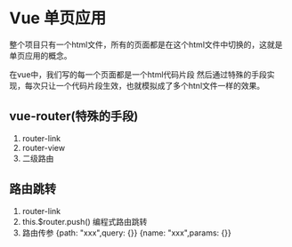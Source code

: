 # Vue 单页应用
整个项目只有一个html文件，所有的页面都是在这个html文件中切换的，这就是单页应用的概念。

在vue中，我们写的每一个页面都是一个html代码片段
然后通过特殊的手段实现，每次只让一个代码片段生效，也就模拟成了多个htnl文件一样的效果。

## vue-router(特殊的手段)

1. router-link
2. router-view
3. 二级路由

## 路由跳转
1. router-link
2. this.$router.push() 编程式路由跳转
3. 路由传参 {path: "xxx",query: {}}  {name: "xxx",params: {}}